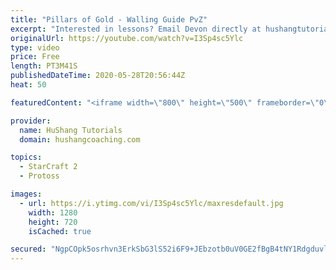 ```yaml
---
title: "Pillars of Gold - Walling Guide PvZ"
excerpt: "Interested in lessons? Email Devon directly at hushangtutorials@outlook.com ------------------------------------------------------------------------------------------------------- Want to support HuShang Tutorials directly? Patreon is a website where you can contribute a monthly donation that will help"
originalUrl: https://youtube.com/watch?v=I3Sp4sc5Ylc
type: video
price: Free
length: PT3M41S
publishedDateTime: 2020-05-28T20:56:44Z
heat: 50

featuredContent: "<iframe width=\"800\" height=\"500\" frameborder=\"0\" src=\"https://www.youtube.com/embed/I3Sp4sc5Ylc\" allow=\"accelerometer; autoplay; encrypted-media; gyroscope; picture-in-picture\" allowfullscreen></iframe>"

provider:
  name: HuShang Tutorials
  domain: hushangcoaching.com

topics:
  - StarCraft 2
  - Protoss

images:
  - url: https://i.ytimg.com/vi/I3Sp4sc5Ylc/maxresdefault.jpg
    width: 1280
    height: 720
    isCached: true

secured: "NgpCOpk5osrhvn3ErkSbG3lS52i6F9+JEbzotb0uV0GE2fBgB4tNY1Rdgduvlsn/rXP+g+Cc+8VIbyHFPvN0t0pwDn1EhwUmVJyuaQrb1z04TpaL7tE72HBqqW1YTUX6L2XpeQcfX4xE+UBpY5xaGbEqFFy4sITWY96hbQS+nTKiBC8yxOuMrJ6VdVMbzzatyIzy/dlErGwZz1kaRfcI3PBHE5gtWvXyydLaCLnv3iJt5o2VLZy0WCcnWfddFK/aKTBGA6+0gM94Zak7F4AYCiMAhkB3Cf2fm03UYSDjQspC/DI+XWLv8c2DpeVKRVfAuP0YFex4Dp7jnOv0jn2EMUEjN0aAYchW/xpRnIWTn5d/GZ7GCt2LqiVMyoHRHUlEiFqabPebRAUHbY/Jnkku0DiJKW2rw0neRZUl84Abfw8=;jKWqfkzK9nO+MrqJIkkMmQ=="
---
```


